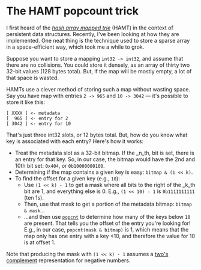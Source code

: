 # The HAMT popcount trick

I first heard of the [_hash array mapped trie_](https://en.wikipedia.org/wiki/Hash_array_mapped_trie) (HAMT) in the context of persistent data structures. Recently, I've been looking at how they are implemented. One neat thing is the technique used to store a sparse array in a space-efficient way, which took me a while to grok.

Suppose you want to store a mapping `int32 -> int32`, and assume that there are no collisions. You could store it densely, as an array of thirty two 32-bit values (128 bytes total). But, if the map will be mostly empty, a lot of that space is wasted.

HAMTs use a clever method of storing such a map without wasting space. Say you have map with entries `2 -> 965` and `10 -> 3042` — it's possible to store it like this:

```
[ XXXX ] <- metadata
[  965 ] <- entry for 2
[ 3042 ] <- entry for 10
```

That's just three int32 slots, or 12 bytes total. But, how do you know what key is associated with each entry? Here's how it works:

- Treat the metadata slot as a 32-bit bitmap. If the _n_th, bit is set, there is an entry for that key. So, in our case, the bitmap would have the 2nd and 10th bit set: `0x404`, or `0b10000000100`.
- Determining if the map contains a given key is easy: `bitmap & (1 << k)`.
- To find the offset for a given key (e.g., `10`):
  * Use `(1 << k) - 1` to get a mask where all bits to the right of the _k_th bit are 1, and everything else is 0. E.g., `(1 << 10) - 1` is `0b1111111111` (ten 1s).
  * Then, use that mask to get a portion of the metadata bitmap: `bitmap & mask`…
  * …and then use [`popcnt`](../compilers/2025-05-18-popcnt-and-lzcnt.md) to determine how many of the keys below `10` are present. That tells you the offset of the entry you're looking for! E.g., in our case, `popcnt(mask & bitmap)` is 1, which means that the map only has one entry with a key <10, and therefore the value for 10 is at offset 1.

Note that producing the mask with `(1 << k) - 1` assumes a [two's complement](https://en.wikipedia.org/wiki/Two%27s_complement) representation for negative numbers.
